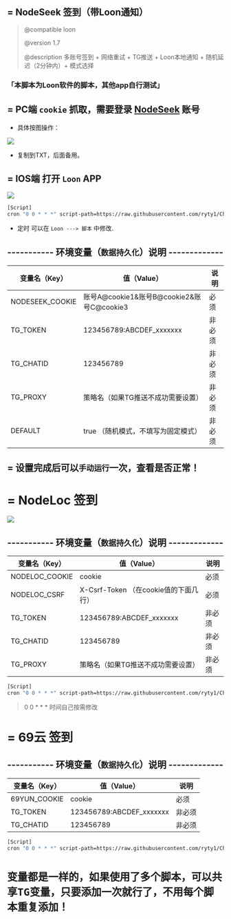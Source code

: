 ## = NodeSeek 签到（带Loon通知） 
>
>    @compatible   loon
>
>    @version      1.7
>
>    @description  多账号签到 + 网络重试 + TG推送 + Loon本地通知 + 随机延迟（2分钟内）+ 模式选择

### 「本脚本为Loon软件的脚本，其他app自行测试」

## = PC端 `cookie` 抓取，需要登录 [NodeSeek](https://www.nodeseek.com/) 账号
- 具体按图操作：

![](https://tc.889269.xyz/1753172830433_image_2025-07-22_16-27-06.png)

- 复制到TXT，后面备用。

## = IOS端 打开 `Loon` APP

![](https://tc.889269.xyz/1753174749092_Snipaste_2025-07-22_16-58-26.png)

```bash
[Script]
cron "0 0 * * *" script-path=https://raw.githubusercontent.com/ryty1/Checkin/refs/heads/main/NodeSeek.js, timeout=60, tag=NS自动签
```
- 定时 可以在 `Loon ---> 脚本` 中修改.

## ----------- 环境变量（`数据持久化`）说明 -------------
| 变量名（Key）        | 值（Value）                                 |        说明    |
|------------------|----------------------------------------------|-------------|
| NODESEEK_COOKIE  | 账号A@cookie1&账号B@cookie2&账号C@cookie3     |  必须  |
| TG_TOKEN         | 123456789:ABCDEF_xxxxxxx                      |  非必须  |
| TG_CHATID        | 123456789                                     |  非必须  |
| TG_PROXY         | 策略名（如果TG推送不成功需要设置）                        |  非必须  |
| DEFAULT         | true （随机模式，不填写为固定模式）                       |  非必须  |

## = 设置完成后可以`手动运行`一次，查看是否正常！


# = NodeLoc 签到

![](https://tc.889269.xyz/1753372327725_image_2025-07-24_23-52-03.png)

## ----------- 环境变量（`数据持久化`）说明 -------------
| 变量名（Key）        | 值（Value）                                 |        说明    |
|------------------|----------------------------------------------|-------------|
| NODELOC_COOKIE  | cookie    |  必须  |
| NODELOC_CSRF         | X-Csrf-Token （在cookie值的下面几行）                      |  必须  |
| TG_TOKEN         | 123456789:ABCDEF_xxxxxxx                      |  非必须  |
| TG_CHATID        | 123456789                                     |  非必须  |
| TG_PROXY         | 策略名（如果TG推送不成功需要设置）                        |  非必须  |

```bash
[Script]
cron "0 0 * * *" script-path=https://raw.githubusercontent.com/ryty1/Checkin/refs/heads/main/NodeLoc.js, timeout=60, tag=NL自动签

```
> 0 0 * * * 时间自己按需修改

# = 69云 签到
## ----------- 环境变量（`数据持久化`）说明 -------------
| 变量名（Key）        | 值（Value）                                 |        说明    |
|------------------|----------------------------------------------|-------------|
| 69YUN_COOKIE  | cookie    |  必须  |
| TG_TOKEN         | 123456789:ABCDEF_xxxxxxx                      |  非必须  |
| TG_CHATID        | 123456789                                     |  非必须  |

```bash
[Script]
cron "0 0 * * *" script-path=https://raw.githubusercontent.com/ryty1/Checkin/refs/heads/main/69yun.js, timeout=60, tag=69云自动签

```
# `变量都是一样的，如果使用了多个脚本，可以共享TG变量，只要添加一次就行了，不用每个脚本重复添加！`
